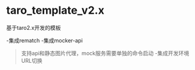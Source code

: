 # taro_template_v2.x
基于taro2.x开发的模板

-集成rematch
-集成mocker-api
 >支持api和静态图片代理，mock服务需要单独的命令启动
-集成开发环境URL切换
